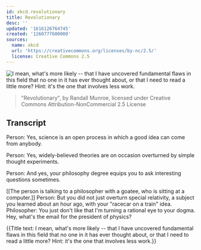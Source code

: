 ```yaml
---
id: xkcd.revolutionary
title: Revolutionary
desc: ''
updated: '1616126764745'
created: '1260777600000'
sources:
  name: xkcd
  url: 'https://creativecommons.org/licenses/by-nc/2.5/'
  license: Creative Commons 2.5
---
```

![I mean, what's more likely -- that I have uncovered fundamental flaws in this field that no one in it has ever thought about, or that I need to read a little more?  Hint: it's the one that involves less work.](https://imgs.xkcd.com/comics/revolutionary.png)
> "Revolutionary", by Randall Munroe, licensed under Creative Commons Attribution-NonCommercial 2.5 License

## Transcript
Person: Yes, science is an open process in which a good idea can come from anybody.

Person: Yes, widely-believed theories are 
on occasion
 overturned by simple thought experiments.

Person: And yes, your philosophy degree equips you to ask interesting questions sometimes.

[[The person is talking to a philosopher with a goatee, who is sitting at a computer.]]
Person: But you did not just overturn special relativity, a subject you learned about an hour ago, with your "racecar on a train" idea.
Philosopher: You just don't like that I'm turning a rational eye to your dogma. Hey, what's the email for the president of physics?

{{Title text: I mean, what's more likely -- that I have uncovered fundamental flaws in this field that no one in it has ever thought about, or that I need to read a little more?  Hint: it's the one that involves less work.}}
